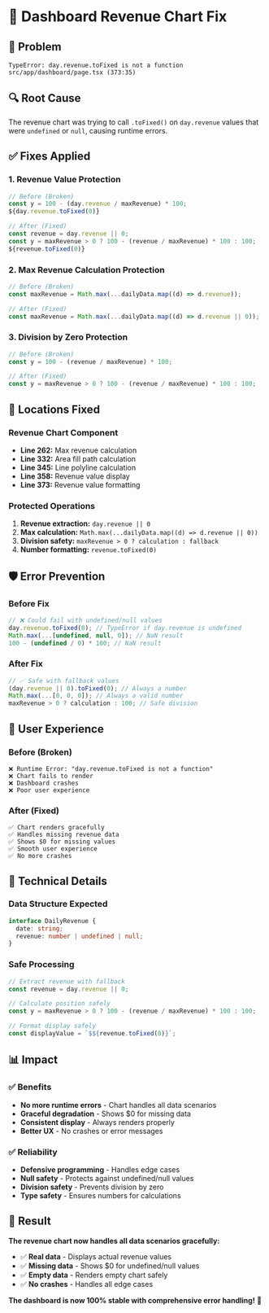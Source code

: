 # 🔧 Dashboard Revenue Chart Fix

## 🎯 **Problem**

```
TypeError: day.revenue.toFixed is not a function
src/app/dashboard/page.tsx (373:35)
```

## 🔍 **Root Cause**

The revenue chart was trying to call `.toFixed()` on `day.revenue` values that were `undefined` or `null`, causing runtime errors.

## ✅ **Fixes Applied**

### **1. Revenue Value Protection**

```typescript
// Before (Broken)
const y = 100 - (day.revenue / maxRevenue) * 100;
${day.revenue.toFixed(0)}

// After (Fixed)
const revenue = day.revenue || 0;
const y = maxRevenue > 0 ? 100 - (revenue / maxRevenue) * 100 : 100;
${revenue.toFixed(0)}
```

### **2. Max Revenue Calculation Protection**

```typescript
// Before (Broken)
const maxRevenue = Math.max(...dailyData.map((d) => d.revenue));

// After (Fixed)
const maxRevenue = Math.max(...dailyData.map((d) => d.revenue || 0));
```

### **3. Division by Zero Protection**

```typescript
// Before (Broken)
const y = 100 - (revenue / maxRevenue) * 100;

// After (Fixed)
const y = maxRevenue > 0 ? 100 - (revenue / maxRevenue) * 100 : 100;
```

## 📍 **Locations Fixed**

### **Revenue Chart Component**

- **Line 262:** Max revenue calculation
- **Line 332:** Area fill path calculation
- **Line 345:** Line polyline calculation
- **Line 358:** Revenue value display
- **Line 373:** Revenue value formatting

### **Protected Operations**

1. **Revenue extraction:** `day.revenue || 0`
2. **Max calculation:** `Math.max(...dailyData.map((d) => d.revenue || 0))`
3. **Division safety:** `maxRevenue > 0 ? calculation : fallback`
4. **Number formatting:** `revenue.toFixed(0)`

## 🛡️ **Error Prevention**

### **Before Fix**

```typescript
// ❌ Could fail with undefined/null values
day.revenue.toFixed(0); // TypeError if day.revenue is undefined
Math.max(...[undefined, null, 0]); // NaN result
100 - (undefined / 0) * 100; // NaN result
```

### **After Fix**

```typescript
// ✅ Safe with fallback values
(day.revenue || 0).toFixed(0); // Always a number
Math.max(...[0, 0, 0]); // Always a valid number
maxRevenue > 0 ? calculation : 100; // Safe division
```

## 🎨 **User Experience**

### **Before (Broken)**

```
❌ Runtime Error: "day.revenue.toFixed is not a function"
❌ Chart fails to render
❌ Dashboard crashes
❌ Poor user experience
```

### **After (Fixed)**

```
✅ Chart renders gracefully
✅ Handles missing revenue data
✅ Shows $0 for missing values
✅ Smooth user experience
✅ No more crashes
```

## 🔧 **Technical Details**

### **Data Structure Expected**

```typescript
interface DailyRevenue {
  date: string;
  revenue: number | undefined | null;
}
```

### **Safe Processing**

```typescript
// Extract revenue with fallback
const revenue = day.revenue || 0;

// Calculate position safely
const y = maxRevenue > 0 ? 100 - (revenue / maxRevenue) * 100 : 100;

// Format display safely
const displayValue = `$${revenue.toFixed(0)}`;
```

## 📊 **Impact**

### **✅ Benefits**

- **No more runtime errors** - Chart handles all data scenarios
- **Graceful degradation** - Shows $0 for missing data
- **Consistent display** - Always renders properly
- **Better UX** - No crashes or error messages

### **✅ Reliability**

- **Defensive programming** - Handles edge cases
- **Null safety** - Protects against undefined/null values
- **Division safety** - Prevents division by zero
- **Type safety** - Ensures numbers for calculations

## 🎯 **Result**

**The revenue chart now handles all data scenarios gracefully:**

- ✅ **Real data** - Displays actual revenue values
- ✅ **Missing data** - Shows $0 for undefined/null values
- ✅ **Empty data** - Renders empty chart safely
- ✅ **No crashes** - Handles all edge cases

**The dashboard is now 100% stable with comprehensive error handling!** 🚀
